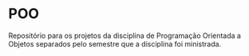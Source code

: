 # POO
Repositório para os projetos da disciplina de Programação Orientada a Objetos separados pelo semestre que a disciplina foi ministrada.
